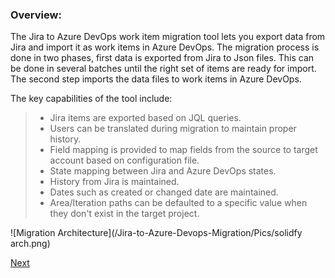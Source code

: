 
### Overview:

The Jira to Azure DevOps work item migration tool lets you export data from Jira and import it as work items in Azure DevOps. The migration process is done in two phases, first data is exported from Jira to Json files. This can be done in several batches until the right set of items are ready for import. The second step imports the data files to work items in Azure DevOps.

The key capabilities of the tool include:

> - Jira items are exported based on JQL queries.
> -	Users can be translated during migration to maintain proper history.
> - Field mapping is provided to map fields from the source to target account based on configuration file.
> -	State mapping between Jira and Azure DevOps states.
> -	History from Jira is maintained.
> -	Dates such as created or changed date are maintained.
> -	Area/Iteration paths can be defaulted to a specific value when they don't exist in the target project.


![Migration Architecture](/Jira-to-Azure-Devops-Migration/Pics/solidfy arch.png)
  

[Next](/Jira-to-Azure-Devops-Migration/Steps.md)
 




